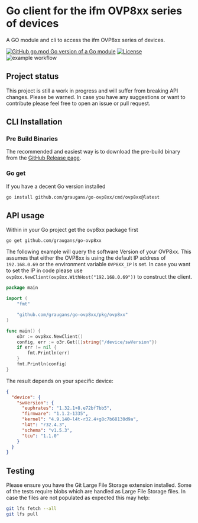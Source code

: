 # Go client for the ifm OVP8xx series of devices

A GO module and cli to access the ifm OVP8xx series of devices.

[![GitHub go.mod Go version of a Go module](https://img.shields.io/github/go-mod/go-version/gomods/athens.svg)](https://github.com/gomods/athens)
[![License](https://img.shields.io/badge/License-Apache_2.0-blue.svg)](https://opensource.org/licenses/Apache-2.0)
![example workflow](https://github.com/graugans/go-ovp8xx/actions/workflows/go.yml/badge.svg)

## Project status

This project is still a work in progress and will suffer from breaking API changes. Please be warned. In case you have any suggestions or want to contribute please feel free to open an issue or pull request.

## CLI  Installation

### Pre Build Binaries

The recommended and easiest way is to download the pre-build binary from the [GitHub Release page](https://github.com/graugans/go-ovp8xx/releases).


### Go get

If you have a decent Go version installed

```sh
go install github.com/graugans/go-ovp8xx/cmd/ovp8xx@latest
```

## API usage

Within in your Go project get the ovp8xx package first

```
go get github.com/graugans/go-ovp8xx
```

The following example will query the software Version of your OVP8xx. This assumes that either the OVP8xx is using the default IP address of `192.168.0.69` or the environment variable `OVP8XX_IP` is set. In case you want to set the IP in code please use `ovp8xx.NewClient(ovp8xx.WithHost("192.168.0.69"))` to construct the client.

```go
package main

import (
	"fmt"

	"github.com/graugans/go-ovp8xx/pkg/ovp8xx"
)

func main() {
	o3r := ovp8xx.NewClient()
	config, err := o3r.Get([]string{"/device/swVersion"})
	if err != nil {
		fmt.Println(err)
	}
	fmt.Println(config)
}
```

The result depends on your specific device:

```json
{
  "device": {
    "swVersion": {
      "euphrates": "1.32.1+8.e72bf7bb5",
      "firmware": "1.1.2-1335",
      "kernel": "4.9.140-l4t-r32.4+g8c7b68130d9a",
      "l4t": "r32.4.3",
      "schema": "v1.5.3",
      "tcu": "1.1.0"
    }
  }
}
```

## Testing

Please ensure you have the Git Large File Storage extension installed. Some of the tests require blobs which are handled as Large File Storage files. In case the files are not populated as expected this may help:

```sh
git lfs fetch --all
git lfs pull
```